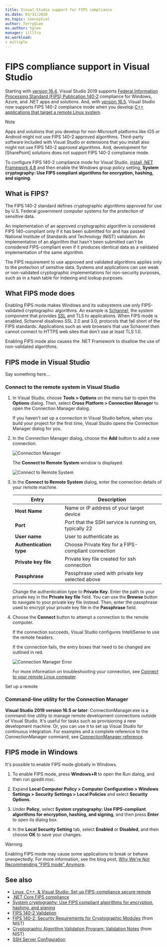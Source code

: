 ```yaml
---
title: Visual Studio support for FIPS compliance
ms.date: 03/31/2020
ms.topic: conceptual
author: TerryGLee
ms.author: tglee
manager: jillfra
ms.workload:
- multiple
---
```

# FIPS compliance support in Visual Studio 

Starting with [version 16.4](/visualstudio/releases/2019/release-notes-v16.4/), Visual Studio 2019 supports [Federal Information Processing Standard (FIPS) Publication 140-2](/windows/security/threat-protection/fips-140-validation/) compliance for Windows, Azure, and .NET apps and solutions. And, with [version 16.5](/visualstudio/releases/2019/release-notes), Visual Studio now supports FIPS 140-2 compliance mode when you develop [C++ applications that target a remote Linux system](/cpp/linux/set-up-fips-compliant-secure-remote-linux-development/).

> [!NOTE]
> Apps and solutions that you develop for non-Microsoft platforms like iOS or Android might not use FIPS 140-2 approved algorithms. Third-party software included with Visual Studio or extensions that you install also might not use FIPS 140-2 approved algorithms. And, development for [SharePoint] solutions does not support FIPS 140-2 compliance mode.

To configure FIPS 140-2 compliance mode for Visual Studio, [install .NET Framework 4.8](https://dotnet.microsoft.com/download/dotnet-framework/net48) and then enable the Windows group policy setting, **System cryptography: Use FIPS compliant algorithms for encryption, hashing, and signing**.

## What is FIPS?

The FIPS 140-2 standard defines cryptographic algorithms approved for use by U.S. Federal government computer systems for the protection of sensitive data. 

An implementation of an approved cryptographic algorithm is considered FIPS 140-compliant only if it has been submitted for and has passed National Institute of Standards and Technology (NIST) validation. An implementation of an algorithm that hasn't been submitted can't be considered FIPS-compliant even if it produces identical data as a validated implementation of the same algorithm. 

The FIPS requirement to use approved and validated algorithms applies only to the protection of sensitive data. Systems and applications can use weak or non-validated cryptographic implementations for non-security purposes, such as in a hash table for indexing and lookup purposes.

## What FIPS mode does 

Enabling FIPS mode makes Windows and its subsystems use only FIPS-validated cryptographic algorithms. An example is [Schannel](/windows/win32/com/schannel), the system component that provides [SSL](/windows/win32/http/ssl-certificates) and TLS to applications. When FIPS mode is enabled, Schannel disallows SSL 2.0 and 3.0, protocols that fall short of the FIPS standards. Applications such as web browsers that use Schannel then cannot connect to HTTPS web sites that don't use at least TLS 1.0. 

Enabling FIPS mode also causes the .NET Framework to disallow the use of non-validated algorithms.  

## FIPS mode in Visual Studio

Say something here...

### Connect to the remote system in Visual Studio

1. In Visual Studio, choose **Tools > Options** on the menu bar to open the **Options** dialog. Then, select **Cross Platform > Connection Manager** to open the Connection Manager dialog.

   If you haven't set up a connection in Visual Studio before, when you build your project for the first time, Visual Studio opens the Connection Manager dialog for you.

1. In the Connection Manager dialog, choose the **Add** button to add a new connection.

   ![Connection Manager](/cpp/media/settings_connectionmanager.png)

   The **Connect to Remote System** window is displayed.

   ![Connect to Remote System](/cpp/media/connect.png)

1. In the **Connect to Remote System** dialog, enter the connection details of your remote machine.

   | Entry | Description
   | ----- | ---
   | **Host Name**           | Name or IP address of your target device
   | **Port**                | Port that the SSH service is running on, typically 22
   | **User name**           | User to authenticate as
   | **Authentication type** | Choose Private Key for a FIPS-compliant connection
   | **Private key file**    | Private key file created for ssh connection
   | **Passphrase**          | Passphrase used with private key selected above

   Change the authentication type to **Private Key**. Enter the path to your private key in the **Private key file** field. You can use the **Browse** button to navigate to your private key file instead. Then, enter the passphrase used to encrypt your private key file in the **Passphrase** field.

1. Choose the **Connect** button to attempt a connection to the remote computer.

   If the connection succeeds, Visual Studio configures IntelliSense to use the remote headers. 

   If the connection fails, the entry boxes that need to be changed are outlined in red.

   ![Connection Manager Error](/cpp/media/settings_connectionmanagererror.png)

   For more information on troubleshooting your connection, see [Connect to your remote Linux computer](connect-to-your-remote-linux-computer.md).

Set up a remote

### Command-line utility for the Connection Manager  

**Visual Studio 2019 version 16.5 or later**: ConnectionManager.exe is a command-line utility to manage remote development connections outside of Visual Studio. It's useful for tasks such as provisioning a new development machine. Or, you can use it to set up Visual Studio for continuous integration. For examples and a complete reference to the ConnectionManager command, see [ConnectionManager reference](connectionmanager-reference.md).  

## FIPS mode in Windows

It's possible to enable FIPS mode globally in Windows.

1. To enable FIPS mode, press **Windows+R** to open the Run dialog, and then run gpedit.msc.

1. Expand **Local Computer Policy > Computer Configuration > Windows Settings > Security Settings > Local Policies** and select **Security Options**.

1. Under **Policy**, select **System cryptography: Use FIPS-compliant algorithms for encryption, hashing, and signing**, and then press **Enter** to open its dialog box.

1. In the **Local Security Setting** tab, select **Enabled** or **Disabled**, and then choose **OK** to save your changes.

> [!WARNING]
> Enabling FIPS mode may cause some applications to break or behave unexpectedly. For more information, see the blog post, [Why We're Not Recommending "FIPS mode" Anymore](https://techcommunity.microsoft.com/t5/microsoft-security-baselines/why-we-8217-re-not-recommending-8220-fips-mode-8221-anymore/ba-p/701037).

## See also

- [Linux, C++, & Visual Studio: Set up FIPS-compliance secure remote](/cpp/linux/set-up-fips-compliant-secure-remote-linux-development/)
- [.NET Core FIPS compliance](/dotnet/standard/security/fips-compliance/)
- [System cryptography: Use FIPS compliant algorithms for encryption, hashing, and signing](/windows/security/threat-protection/security-policy-settings/system-cryptography-use-fips-compliant-algorithms-for-encryption-hashing-and-signing)
- [FIPS 140-2 Validation](/windows/security/threat-protection/fips-140-validation/)
- [FIPS 140-2: Security Requirements for Cryptographic Modules](https://csrc.nist.gov/publications/detail/fips/140/2/final) (from NIST)
- [Cryptographic Algorithm Validation Program: Validation Notes](https://csrc.nist.gov/projects/cryptographic-algorithm-validation-program/Validation-Notes) (from NIST)
- [SSH Server Configuration](https://www.ssh.com/ssh/sshd_config)